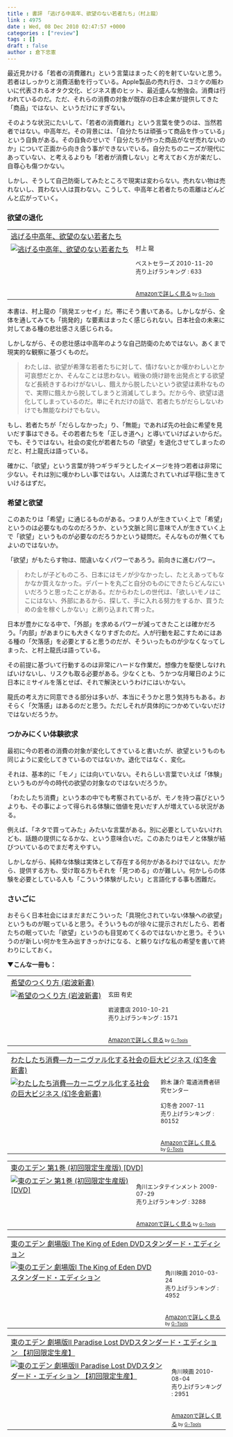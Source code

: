```yaml
---
title : 書評　「逃げる中高年、欲望のない若者たち」（村上龍）
link : 4975
date : Wed, 08 Dec 2010 02:47:57 +0000
categories : ["review"]
tags : []
draft : false
author : 倉下忠憲
---
```


最近見かける「若者の消費離れ」という言葉はまったく的を射ていないと思う。若者はしっかりと消費活動を行っている。Apple製品の売れ行き、コミケの賑わいに代表されるオタク文化、ビジネス書のヒット、最近盛んな勉強会。消費は行われているのだ。ただ、それらの消費の対象が既存の日本企業が提供してきた「商品」ではない、というだけにすぎない。

そのような状況にたいして、「若者の消費離れ」という言葉を使うのは、当然若者ではない。中高年だ。その背景には、「自分たちは頑張って商品を作っている」という自負がある。その自負のせいで「自分たちが作った商品がなぜ売れないのか」について正面から向き合う事ができないでいる。自分たちのニーズが現代にあっていない、と考えるよりも「若者が消費しない」と考えておく方が楽だし、自尊心も傷つかない。

しかし、そうして自己防衛してみたところで現実は変わらない。売れない物は売れないし、買わない人は買わない。こうして、中高年と若者たちの乖離はどんどんと広がっていく。

<h3>欲望の退化</h3>
<table  border="0" cellpadding="5"><tr><td colspan="2"><a href="http://www.amazon.co.jp/%E9%80%83%E3%81%92%E3%82%8B%E4%B8%AD%E9%AB%98%E5%B9%B4%E3%80%81%E6%AC%B2%E6%9C%9B%E3%81%AE%E3%81%AA%E3%81%84%E8%8B%A5%E8%80%85%E3%81%9F%E3%81%A1-%E6%9D%91%E4%B8%8A-%E9%BE%8D/dp/4584132798%3FSubscriptionId%3D15SMZCTB9V8NGR2TW082%26tag%3Drashita1000-22%26linkCode%3Dxm2%26camp%3D2025%26creative%3D165953%26creativeASIN%3D4584132798" target="_top">逃げる中高年、欲望のない若者たち</a><img src="http://www.assoc-amazon.jp/e/ir?t=rashita1000-22&l=ur2&o=9" width="1" height="1" style="border: none;" alt="" /></td></tr><tr><td valign="top"><a href="http://www.amazon.co.jp/%E9%80%83%E3%81%92%E3%82%8B%E4%B8%AD%E9%AB%98%E5%B9%B4%E3%80%81%E6%AC%B2%E6%9C%9B%E3%81%AE%E3%81%AA%E3%81%84%E8%8B%A5%E8%80%85%E3%81%9F%E3%81%A1-%E6%9D%91%E4%B8%8A-%E9%BE%8D/dp/4584132798%3FSubscriptionId%3D15SMZCTB9V8NGR2TW082%26tag%3Drashita1000-22%26linkCode%3Dxm2%26camp%3D2025%26creative%3D165953%26creativeASIN%3D4584132798" target="_top"><img src="http://ecx.images-amazon.com/images/I/418XamgfN4L._SL160_.jpg" border="0" alt="逃げる中高年、欲望のない若者たち" /></a></td><td valign="top"><font size="-1">村上 龍 <br /><br />ベストセラーズ  2010-11-20<br />売り上げランキング : 633<br /><br /><br /><a href="http://www.amazon.co.jp/%E9%80%83%E3%81%92%E3%82%8B%E4%B8%AD%E9%AB%98%E5%B9%B4%E3%80%81%E6%AC%B2%E6%9C%9B%E3%81%AE%E3%81%AA%E3%81%84%E8%8B%A5%E8%80%85%E3%81%9F%E3%81%A1-%E6%9D%91%E4%B8%8A-%E9%BE%8D/dp/4584132798%3FSubscriptionId%3D15SMZCTB9V8NGR2TW082%26tag%3Drashita1000-22%26linkCode%3Dxm2%26camp%3D2025%26creative%3D165953%26creativeASIN%3D4584132798" target="_top">Amazonで詳しく見る</a></font><font size="-2"> by <a href="http://www.goodpic.com/mt/aws/index.html" >G-Tools</a></font></td></tr></table>

本書は、村上龍の「挑発エッセイ」だ。帯にそう書いてある。しかしながら、全体を通してみても「挑発的」な要素はまったく感じられない。日本社会の未来に対してある種の悲壮感さえ感じられる。

しかしながら、その悲壮感は中高年のような自己防衛のためではない。あくまで現実的な観察に基づくものだ。

<blockquote>
わたしは、欲望が希薄な若者たちに対して、情けないとか嘆かわしいとか可哀想だとか、そんなことは思わない。戦後の焼け跡を出発点とする欲望など長続きするわけがないし、餓えから脱したいという欲望は素朴なもので、実際に餓えから脱してしまうと消滅してしまう。だから今、欲望は退化してしまっているのだ。単にそれだけの話で、若者たちがだらしないわけでも無能なわけでもない。
</blockquote>

もし、若者たちが「だらしなかった」り、「無能」であれば先の社会に希望を見いだす事はできる。その若者たちを「正しき道へ」と導いていけばよいからだ。でも、そうではない。社会の変化が若者たちの「欲望」を退化させてしまったのだと、村上龍氏は語っている。

確かに、「欲望」という言葉が持つギラギラとしたイメージを持つ若者は非常に少ない。それは別に嘆かわしい事ではない。人は満たされていれば平穏に生きていけるはずだ。

<h3>希望と欲望</h3>
このあたりは「希望」に通じるものがある。つまり人が生きていく上で「希望」というのは必要なものなのだろうか、という文脈と同じ意味で人が生きていく上で「欲望」というものが必要なのだろうかという疑問だ。そんなものが無くてもよいのではないか。

「欲望」がもたらす物は、間違いなくパワーであろう。前向きに進むパワー。

<blockquote>
わたしが子どものころ、日本にはモノが少なかったし、たとえあってもなかなか買えなかった。デパートを丸ごと自分のものにできたらどんなにいいだろうと思ったことがある。だからわたしの世代は、「欲しいモノはここにはない、外部にあるから、探して、手に入れる努力をするか、買うための金を稼ぐしかない」と刷り込まれて育った。
</blockquote>

日本が豊かになる中で、「外部」を求めるパワーが減ってきたことは確かだろう。「内部」があまりにも大きくなりすぎたのだ。人が行動を起こすためにはある種の「欠落感」を必要とすると思うのだが、そういったものが少なくなってしまった、と村上龍氏は語っている。

その前提に基づいて行動するのは非常にハードな作業だ。想像力を駆使しなければいけないし、リスクも取る必要がある。少なくとも、うかつな月曜日のように日本にミサイルを落とせば、それで解決というわけにはいかない。

龍氏の考え方に同意できる部分は多いが、本当にそうかと思う気持ちもある。おそらく「欠落感」はあるのだと思う。ただしそれが具体的につかめていないだけではないだろうか。

<h3>つかみにくい体験欲求</h3>
最初に今の若者の消費の対象が変化してきていると書いたが、欲望というものも同じように変化してきているのではないか。退化ではなく、変化。

それは、基本的に「モノ」には向いていない。それらしい言葉でいえば「体験」というものが今の時代の欲望の対象なのではないだろうか。

「わたしたち消費」という本の中でも考察されているが、モノを持つ喜びというよりも、その事によって得られる体験に価値を見いだす人が増えている状況がある。

例えば、「ネタで買ってみた」みたいな言葉がある。別に必要としていないけれども、話題の提供になるかな、という意味合いだ。このあたりはモノと体験が結びついているのでまだ考えやすい。

しかしながら、純粋な体験は実体として存在する何かがあるわけではない。だから、提供する方も、受け取る方もそれを「見つめる」のが難しい。何かしらの体験を必要としている人も「こういう体験がしたい」と言語化する事も困難だ。

<h3>さいごに</h3>
おそらく日本社会にはまだまだこういった「具現化されていない体験への欲望」というものが眠っていると思う。そういうものが徐々に提示されだしたら、若者たちの眠っていた「欲望」というのも目覚めてくるのではないかと思う。そういうのが新しい何かを生み出すきっかけになる、と頼りなげな私の希望を書いて終わりにしておく。

<strong>▼こんな一冊も：</strong>
<table  border="0" cellpadding="5"><tr><td colspan="2"><a href="http://www.amazon.co.jp/%E5%B8%8C%E6%9C%9B%E3%81%AE%E3%81%A4%E3%81%8F%E3%82%8A%E6%96%B9-%E5%B2%A9%E6%B3%A2%E6%96%B0%E6%9B%B8-%E7%8E%84%E7%94%B0-%E6%9C%89%E5%8F%B2/dp/4004312701%3FSubscriptionId%3D15SMZCTB9V8NGR2TW082%26tag%3Drashita1000-22%26linkCode%3Dxm2%26camp%3D2025%26creative%3D165953%26creativeASIN%3D4004312701" target="_top">希望のつくり方 (岩波新書)</a><img src="http://www.assoc-amazon.jp/e/ir?t=rashita1000-22&l=ur2&o=9" width="1" height="1" style="border: none;" alt="" /></td></tr><tr><td valign="top"><a href="http://www.amazon.co.jp/%E5%B8%8C%E6%9C%9B%E3%81%AE%E3%81%A4%E3%81%8F%E3%82%8A%E6%96%B9-%E5%B2%A9%E6%B3%A2%E6%96%B0%E6%9B%B8-%E7%8E%84%E7%94%B0-%E6%9C%89%E5%8F%B2/dp/4004312701%3FSubscriptionId%3D15SMZCTB9V8NGR2TW082%26tag%3Drashita1000-22%26linkCode%3Dxm2%26camp%3D2025%26creative%3D165953%26creativeASIN%3D4004312701" target="_top"><img src="http://ecx.images-amazon.com/images/I/41gOFTi0g1L._SL160_.jpg" border="0" alt="希望のつくり方 (岩波新書)" /></a></td><td valign="top"><font size="-1">玄田 有史 <br /><br />岩波書店  2010-10-21<br />売り上げランキング : 1571<br /><br /><br /><a href="http://www.amazon.co.jp/%E5%B8%8C%E6%9C%9B%E3%81%AE%E3%81%A4%E3%81%8F%E3%82%8A%E6%96%B9-%E5%B2%A9%E6%B3%A2%E6%96%B0%E6%9B%B8-%E7%8E%84%E7%94%B0-%E6%9C%89%E5%8F%B2/dp/4004312701%3FSubscriptionId%3D15SMZCTB9V8NGR2TW082%26tag%3Drashita1000-22%26linkCode%3Dxm2%26camp%3D2025%26creative%3D165953%26creativeASIN%3D4004312701" target="_top">Amazonで詳しく見る</a></font><font size="-2"> by <a href="http://www.goodpic.com/mt/aws/index.html" >G-Tools</a></font></td></tr></table>

<table  border="0" cellpadding="5"><tr><td colspan="2"><a href="http://www.amazon.co.jp/%E3%82%8F%E3%81%9F%E3%81%97%E3%81%9F%E3%81%A1%E6%B6%88%E8%B2%BB%E2%80%95%E3%82%AB%E3%83%BC%E3%83%8B%E3%83%B4%E3%82%A1%E3%83%AB%E5%8C%96%E3%81%99%E3%82%8B%E7%A4%BE%E4%BC%9A%E3%81%AE%E5%B7%A8%E5%A4%A7%E3%83%93%E3%82%B8%E3%83%8D%E3%82%B9-%E5%B9%BB%E5%86%AC%E8%88%8E%E6%96%B0%E6%9B%B8-%E9%88%B4%E6%9C%A8-%E8%AC%99%E4%BB%8B/dp/4344980611%3FSubscriptionId%3D15SMZCTB9V8NGR2TW082%26tag%3Drashita1000-22%26linkCode%3Dxm2%26camp%3D2025%26creative%3D165953%26creativeASIN%3D4344980611" target="_top">わたしたち消費―カーニヴァル化する社会の巨大ビジネス (幻冬舎新書)</a><img src="http://www.assoc-amazon.jp/e/ir?t=rashita1000-22&l=ur2&o=9" width="1" height="1" style="border: none;" alt="" /></td></tr><tr><td valign="top"><a href="http://www.amazon.co.jp/%E3%82%8F%E3%81%9F%E3%81%97%E3%81%9F%E3%81%A1%E6%B6%88%E8%B2%BB%E2%80%95%E3%82%AB%E3%83%BC%E3%83%8B%E3%83%B4%E3%82%A1%E3%83%AB%E5%8C%96%E3%81%99%E3%82%8B%E7%A4%BE%E4%BC%9A%E3%81%AE%E5%B7%A8%E5%A4%A7%E3%83%93%E3%82%B8%E3%83%8D%E3%82%B9-%E5%B9%BB%E5%86%AC%E8%88%8E%E6%96%B0%E6%9B%B8-%E9%88%B4%E6%9C%A8-%E8%AC%99%E4%BB%8B/dp/4344980611%3FSubscriptionId%3D15SMZCTB9V8NGR2TW082%26tag%3Drashita1000-22%26linkCode%3Dxm2%26camp%3D2025%26creative%3D165953%26creativeASIN%3D4344980611" target="_top"><img src="http://ecx.images-amazon.com/images/I/41oXMhW98UL._SL160_.jpg" border="0" alt="わたしたち消費―カーニヴァル化する社会の巨大ビジネス (幻冬舎新書)" /></a></td><td valign="top"><font size="-1">鈴木 謙介 電通消費者研究センター <br /><br />幻冬舎  2007-11<br />売り上げランキング : 80152<br /><br /><br /><a href="http://www.amazon.co.jp/%E3%82%8F%E3%81%9F%E3%81%97%E3%81%9F%E3%81%A1%E6%B6%88%E8%B2%BB%E2%80%95%E3%82%AB%E3%83%BC%E3%83%8B%E3%83%B4%E3%82%A1%E3%83%AB%E5%8C%96%E3%81%99%E3%82%8B%E7%A4%BE%E4%BC%9A%E3%81%AE%E5%B7%A8%E5%A4%A7%E3%83%93%E3%82%B8%E3%83%8D%E3%82%B9-%E5%B9%BB%E5%86%AC%E8%88%8E%E6%96%B0%E6%9B%B8-%E9%88%B4%E6%9C%A8-%E8%AC%99%E4%BB%8B/dp/4344980611%3FSubscriptionId%3D15SMZCTB9V8NGR2TW082%26tag%3Drashita1000-22%26linkCode%3Dxm2%26camp%3D2025%26creative%3D165953%26creativeASIN%3D4344980611" target="_top">Amazonで詳しく見る</a></font><font size="-2"> by <a href="http://www.goodpic.com/mt/aws/index.html" >G-Tools</a></font></td></tr></table>

<table  border="0" cellpadding="5"><tr><td colspan="2"><a href="http://www.amazon.co.jp/%E6%9D%B1%E3%81%AE%E3%82%A8%E3%83%87%E3%83%B3-%E7%AC%AC1%E5%B7%BB-%E5%88%9D%E5%9B%9E%E9%99%90%E5%AE%9A%E7%94%9F%E7%94%A3%E7%89%88-DVD-%E7%A5%9E%E5%B1%B1%E5%81%A5%E6%B2%BB/dp/B0027BT1BO%3FSubscriptionId%3D15SMZCTB9V8NGR2TW082%26tag%3Drashita1000-22%26linkCode%3Dxm2%26camp%3D2025%26creative%3D165953%26creativeASIN%3DB0027BT1BO" target="_top">東のエデン 第1巻 (初回限定生産版) [DVD]</a><img src="http://www.assoc-amazon.jp/e/ir?t=rashita1000-22&l=ur2&o=9" width="1" height="1" style="border: none;" alt="" /></td></tr><tr><td valign="top"><a href="http://www.amazon.co.jp/%E6%9D%B1%E3%81%AE%E3%82%A8%E3%83%87%E3%83%B3-%E7%AC%AC1%E5%B7%BB-%E5%88%9D%E5%9B%9E%E9%99%90%E5%AE%9A%E7%94%9F%E7%94%A3%E7%89%88-DVD-%E7%A5%9E%E5%B1%B1%E5%81%A5%E6%B2%BB/dp/B0027BT1BO%3FSubscriptionId%3D15SMZCTB9V8NGR2TW082%26tag%3Drashita1000-22%26linkCode%3Dxm2%26camp%3D2025%26creative%3D165953%26creativeASIN%3DB0027BT1BO" target="_top"><img src="http://ecx.images-amazon.com/images/I/51CmpTYJRbL._SL160_.jpg" border="0" alt="東のエデン 第1巻 (初回限定生産版) [DVD]" /></a></td><td valign="top"><font size="-1"><br />角川エンタテインメント  2009-07-29<br />売り上げランキング : 3288<br /><br /><br /><a href="http://www.amazon.co.jp/%E6%9D%B1%E3%81%AE%E3%82%A8%E3%83%87%E3%83%B3-%E7%AC%AC1%E5%B7%BB-%E5%88%9D%E5%9B%9E%E9%99%90%E5%AE%9A%E7%94%9F%E7%94%A3%E7%89%88-DVD-%E7%A5%9E%E5%B1%B1%E5%81%A5%E6%B2%BB/dp/B0027BT1BO%3FSubscriptionId%3D15SMZCTB9V8NGR2TW082%26tag%3Drashita1000-22%26linkCode%3Dxm2%26camp%3D2025%26creative%3D165953%26creativeASIN%3DB0027BT1BO" target="_top">Amazonで詳しく見る</a></font><font size="-2"> by <a href="http://www.goodpic.com/mt/aws/index.html" >G-Tools</a></font></td></tr></table>

<table  border="0" cellpadding="5"><tr><td colspan="2"><a href="http://www.amazon.co.jp/%E6%9D%B1%E3%81%AE%E3%82%A8%E3%83%87%E3%83%B3-%E5%8A%87%E5%A0%B4%E7%89%88I-King-Eden-DVD%E3%82%B9%E3%82%BF%E3%83%B3%E3%83%80%E3%83%BC%E3%83%89%E3%83%BB%E3%82%A8%E3%83%87%E3%82%A3%E3%82%B7%E3%83%A7%E3%83%B3/dp/B0035FO7KG%3FSubscriptionId%3D15SMZCTB9V8NGR2TW082%26tag%3Drashita1000-22%26linkCode%3Dxm2%26camp%3D2025%26creative%3D165953%26creativeASIN%3DB0035FO7KG" target="_top">東のエデン 劇場版I The King of Eden DVDスタンダード・エディション</a><img src="http://www.assoc-amazon.jp/e/ir?t=rashita1000-22&l=ur2&o=9" width="1" height="1" style="border: none;" alt="" /></td></tr><tr><td valign="top"><a href="http://www.amazon.co.jp/%E6%9D%B1%E3%81%AE%E3%82%A8%E3%83%87%E3%83%B3-%E5%8A%87%E5%A0%B4%E7%89%88I-King-Eden-DVD%E3%82%B9%E3%82%BF%E3%83%B3%E3%83%80%E3%83%BC%E3%83%89%E3%83%BB%E3%82%A8%E3%83%87%E3%82%A3%E3%82%B7%E3%83%A7%E3%83%B3/dp/B0035FO7KG%3FSubscriptionId%3D15SMZCTB9V8NGR2TW082%26tag%3Drashita1000-22%26linkCode%3Dxm2%26camp%3D2025%26creative%3D165953%26creativeASIN%3DB0035FO7KG" target="_top"><img src="http://ecx.images-amazon.com/images/I/51YQPb%2BBO8L._SL160_.jpg" border="0" alt="東のエデン 劇場版I The King of Eden DVDスタンダード・エディション" /></a></td><td valign="top"><font size="-1"><br />角川映画  2010-03-24<br />売り上げランキング : 4952<br /><br /><br /><a href="http://www.amazon.co.jp/%E6%9D%B1%E3%81%AE%E3%82%A8%E3%83%87%E3%83%B3-%E5%8A%87%E5%A0%B4%E7%89%88I-King-Eden-DVD%E3%82%B9%E3%82%BF%E3%83%B3%E3%83%80%E3%83%BC%E3%83%89%E3%83%BB%E3%82%A8%E3%83%87%E3%82%A3%E3%82%B7%E3%83%A7%E3%83%B3/dp/B0035FO7KG%3FSubscriptionId%3D15SMZCTB9V8NGR2TW082%26tag%3Drashita1000-22%26linkCode%3Dxm2%26camp%3D2025%26creative%3D165953%26creativeASIN%3DB0035FO7KG" target="_top">Amazonで詳しく見る</a></font><font size="-2"> by <a href="http://www.goodpic.com/mt/aws/index.html" >G-Tools</a></font></td></tr></table>

<table  border="0" cellpadding="5"><tr><td colspan="2"><a href="http://www.amazon.co.jp/%E6%9D%B1%E3%81%AE%E3%82%A8%E3%83%87%E3%83%B3-%E5%8A%87%E5%A0%B4%E7%89%88II-Paradise-DVD%E3%82%B9%E3%82%BF%E3%83%B3%E3%83%80%E3%83%BC%E3%83%89%E3%83%BB%E3%82%A8%E3%83%87%E3%82%A3%E3%82%B7%E3%83%A7%E3%83%B3-%E3%80%90%E5%88%9D%E5%9B%9E%E9%99%90%E5%AE%9A%E7%94%9F%E7%94%A3%E3%80%91/dp/B003ISLY56%3FSubscriptionId%3D15SMZCTB9V8NGR2TW082%26tag%3Drashita1000-22%26linkCode%3Dxm2%26camp%3D2025%26creative%3D165953%26creativeASIN%3DB003ISLY56" target="_top">東のエデン 劇場版II Paradise Lost DVDスタンダード・エディション 【初回限定生産】</a><img src="http://www.assoc-amazon.jp/e/ir?t=rashita1000-22&l=ur2&o=9" width="1" height="1" style="border: none;" alt="" /></td></tr><tr><td valign="top"><a href="http://www.amazon.co.jp/%E6%9D%B1%E3%81%AE%E3%82%A8%E3%83%87%E3%83%B3-%E5%8A%87%E5%A0%B4%E7%89%88II-Paradise-DVD%E3%82%B9%E3%82%BF%E3%83%B3%E3%83%80%E3%83%BC%E3%83%89%E3%83%BB%E3%82%A8%E3%83%87%E3%82%A3%E3%82%B7%E3%83%A7%E3%83%B3-%E3%80%90%E5%88%9D%E5%9B%9E%E9%99%90%E5%AE%9A%E7%94%9F%E7%94%A3%E3%80%91/dp/B003ISLY56%3FSubscriptionId%3D15SMZCTB9V8NGR2TW082%26tag%3Drashita1000-22%26linkCode%3Dxm2%26camp%3D2025%26creative%3D165953%26creativeASIN%3DB003ISLY56" target="_top"><img src="http://ecx.images-amazon.com/images/I/51epyO2gnJL._SL160_.jpg" border="0" alt="東のエデン 劇場版II Paradise Lost DVDスタンダード・エディション 【初回限定生産】" /></a></td><td valign="top"><font size="-1"><br />角川映画  2010-08-04<br />売り上げランキング : 2951<br /><br /><br /><a href="http://www.amazon.co.jp/%E6%9D%B1%E3%81%AE%E3%82%A8%E3%83%87%E3%83%B3-%E5%8A%87%E5%A0%B4%E7%89%88II-Paradise-DVD%E3%82%B9%E3%82%BF%E3%83%B3%E3%83%80%E3%83%BC%E3%83%89%E3%83%BB%E3%82%A8%E3%83%87%E3%82%A3%E3%82%B7%E3%83%A7%E3%83%B3-%E3%80%90%E5%88%9D%E5%9B%9E%E9%99%90%E5%AE%9A%E7%94%9F%E7%94%A3%E3%80%91/dp/B003ISLY56%3FSubscriptionId%3D15SMZCTB9V8NGR2TW082%26tag%3Drashita1000-22%26linkCode%3Dxm2%26camp%3D2025%26creative%3D165953%26creativeASIN%3DB003ISLY56" target="_top">Amazonで詳しく見る</a></font><font size="-2"> by <a href="http://www.goodpic.com/mt/aws/index.html" >G-Tools</a></font></td></tr></table>
